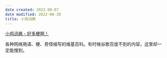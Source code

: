 ```yaml
---
date created: 2022-08-07
date modified: 2022-08-20
title: 小鸡词典
---
```


[小鸡词典 - 好多梗啊！](https://jikipedia.com/)

各种网络用语、梗、奇怪缩写的维基百科。有时候谷歌百度不到的内容，这里却一定能搜到。
